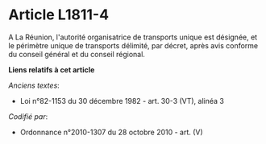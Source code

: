 # Article L1811-4

A La Réunion, l'autorité organisatrice de transports unique est désignée, et le périmètre unique de transports délimité, par
décret, après avis conforme du conseil général et du conseil régional.

**Liens relatifs à cet article**

_Anciens textes_:

  - Loi n°82-1153 du 30 décembre 1982 - art. 30-3 (VT), alinéa 3

_Codifié par_:

  - Ordonnance n°2010-1307 du 28 octobre 2010 - art. (V)
